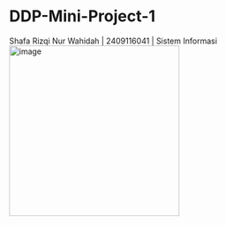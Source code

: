 # DDP-Mini-Project-1
Shafa Rizqi Nur Wahidah | 2409116041 | Sistem Informasi
<img width="308" alt="image" src="https://github.com/user-attachments/assets/0bfeae9e-c10a-42cc-baa9-c20ea10a0c83">
